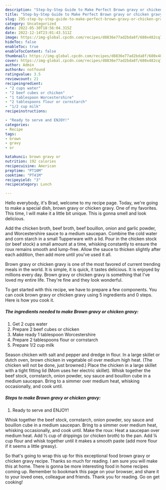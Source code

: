 ```yaml
---
description: "Step-by-Step Guide to Make Perfect Brown gravy or chicken gravy"
title: "Step-by-Step Guide to Make Perfect Brown gravy or chicken gravy"
slug: 295-step-by-step-guide-to-make-perfect-brown-gravy-or-chicken-gravy
category: Uncategorized
date: 2022-05-30T18:56:04.315Z
date: 2022-12-14T23:01:43.511Z
image: https://img-global.cpcdn.com/recipes/d8836e77ad2bda8f/680x482cq70/brown-gravy-or-chicken-gravy-recipe-main-photo.jpg
hideToc: false
enableToc: true
enableTocContent: false
thumbnail: https://img-global.cpcdn.com/recipes/d8836e77ad2bda8f/680x482cq70/brown-gravy-or-chicken-gravy-recipe-main-photo.jpg
cover: https://img-global.cpcdn.com/recipes/d8836e77ad2bda8f/680x482cq70/brown-gravy-or-chicken-gravy-recipe-main-photo.jpg
author: Admin
authorAv: notfound
ratingvalue: 3.5
reviewcount: 21
recipeingredient:
- "2 cups water"
- "2 beef cubes or chicken"
- "1 tablespoon Worcestershire"
- "2 tablespoons flour or cornstarch"
- "1/2 cup milk"
recipeinstructions:

- "Ready to serve and ENJOY!"
categories:
- Recipe
tags:
- brown
- gravy
- or

katakunci: brown gravy or 
nutrition: 192 calories
recipecuisine: American
preptime: "PT10M"
cooktime: "PT41M"
recipeyield: "3"
recipecategory: Lunch

---
```



Hello everybody, it's Brad, welcome to my recipe page. Today, we're going to make a special dish, brown gravy or chicken gravy. One of my favorites. This time, I will make it a little bit unique. This is gonna smell and look delicious.

Add the chicken broth, beef broth, beef bouillon, onion and garlic powder, and Worcestershire sauce to a medium saucepan. Combine the cold water and corn starch in a small Tupperware with a lid. Pour in the chicken stock (or beef stock) a small amount at a time, whisking constantly to ensure the roux remains smooth and lump-free. Allow the sauce to thicken slightly after each addition, then add more until you&#39;ve used it all.

Brown gravy or chicken gravy is one of the most favored of current trending meals in the world. It is simple, it is quick, it tastes delicious. It is enjoyed by millions every day. Brown gravy or chicken gravy is something that I've loved my entire life. They're fine and they look wonderful.


To get started with this recipe, we have to prepare a few components. You can cook brown gravy or chicken gravy using 5 ingredients and 0 steps. Here is how you cook it.

<!--inarticleads1-->

##### The ingredients needed to make Brown gravy or chicken gravy:

1. Get 2 cups water
1. Prepare 2 beef cubes or chicken
1. Make ready 1 tablespoon Worcestershire
1. Prepare 2 tablespoons flour or cornstarch
1. Prepare 1/2 cup milk


Season chicken with salt and pepper and dredge in flour. In a large skillet or dutch oven, brown chicken in vegetable oil over medium high heat. (The chicken will not be done, just browned.) Place the chicken in a large skillet with a tight fitting lid (Mom uses her electric skillet). Whisk together the beef stock, cornstarch, onion powder, soy sauce and bouillon cube in a medium saucepan. Bring to a simmer over medium heat, whisking occasionally, and cook until. 

<!--inarticleads2-->

##### Steps to make Brown gravy or chicken gravy:


1. Ready to serve and ENJOY!

Whisk together the beef stock, cornstarch, onion powder, soy sauce and bouillon cube in a medium saucepan. Bring to a simmer over medium heat, whisking occasionally, and cook until. Make the roux: Heat a saucepan over medium heat. Add ½ cup of drippings (or chicken broth) to the pan. Add ¼ cup flour and whisk together until it makes a smooth paste (add more flour if it seems a little greasy). 

So that's going to wrap this up for this exceptional food brown gravy or chicken gravy recipe. Thanks so much for reading. I am sure you will make this at home. There is gonna be more interesting food in home recipes coming up. Remember to bookmark this page on your browser, and share it to your loved ones, colleague and friends. Thank you for reading. Go on get cooking!

